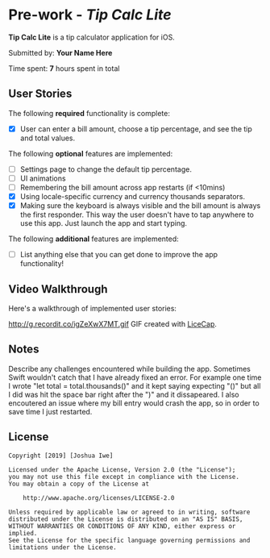 # Pre-work - *Tip Calc Lite*

**Tip Calc Lite** is a tip calculator application for iOS.

Submitted by: **Your Name Here**

Time spent: **7** hours spent in total

## User Stories

The following **required** functionality is complete:

* [x] User can enter a bill amount, choose a tip percentage, and see the tip and total values.

The following **optional** features are implemented:
* [ ] Settings page to change the default tip percentage.
* [ ] UI animations
* [ ] Remembering the bill amount across app restarts (if <10mins)
* [x] Using locale-specific currency and currency thousands separators.
* [x] Making sure the keyboard is always visible and the bill amount is always the first responder. This way the user doesn't have to tap anywhere to use this app. Just launch the app and start typing.

The following **additional** features are implemented:

- [ ] List anything else that you can get done to improve the app functionality!

## Video Walkthrough 

Here's a walkthrough of implemented user stories:

http://g.recordit.co/igZeXwX7MT.gif
GIF created with [LiceCap](http://www.cockos.com/licecap/).

## Notes

Describe any challenges encountered while building the app.
Sometimes Swift wouldn't catch that I have already fixed an error. For example one time I wrote "let total = total.thousands()"
and it kept saying expecting "()" but all I did was hit the space bar right after the ")" and it dissapeared. I also encoutered an issue where my bill entry would crash the app, so in order to save time I just restarted.

## License

    Copyright [2019] [Joshua Iwe]

    Licensed under the Apache License, Version 2.0 (the "License");
    you may not use this file except in compliance with the License.
    You may obtain a copy of the License at

        http://www.apache.org/licenses/LICENSE-2.0

    Unless required by applicable law or agreed to in writing, software
    distributed under the License is distributed on an "AS IS" BASIS,
    WITHOUT WARRANTIES OR CONDITIONS OF ANY KIND, either express or implied.
    See the License for the specific language governing permissions and
    limitations under the License.
